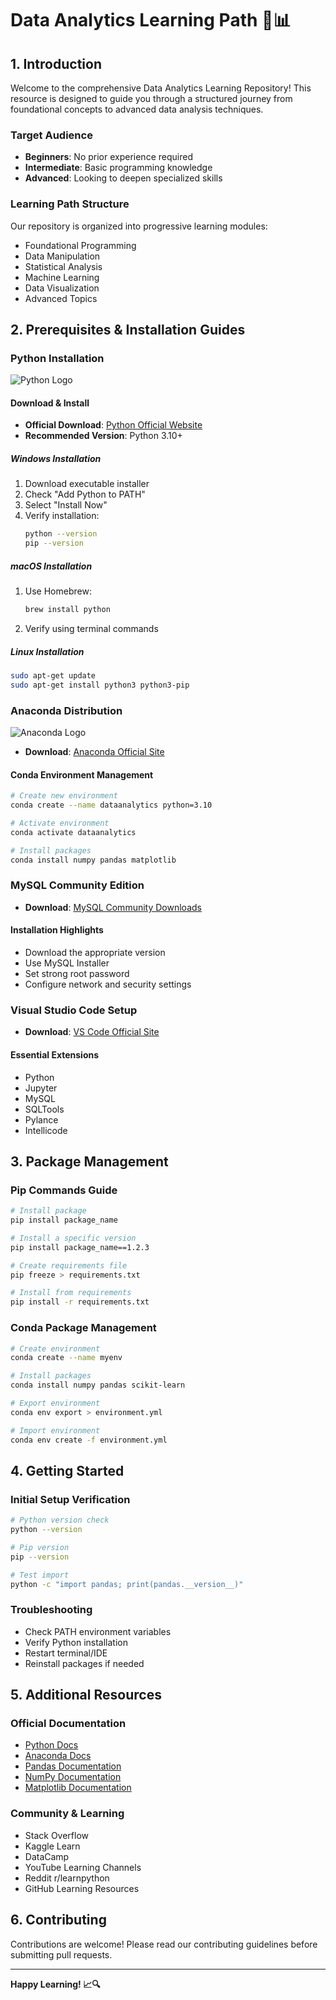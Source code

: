 # Data Analytics Learning Path 🚀📊

## 1. Introduction

Welcome to the comprehensive Data Analytics Learning Repository! This resource is designed to guide you through a structured journey from foundational concepts to advanced data analysis techniques.

### Target Audience
- **Beginners**: No prior experience required
- **Intermediate**: Basic programming knowledge
- **Advanced**: Looking to deepen specialized skills

### Learning Path Structure
Our repository is organized into progressive learning modules:
- Foundational Programming
- Data Manipulation
- Statistical Analysis
- Machine Learning
- Data Visualization
- Advanced Topics

## 2. Prerequisites & Installation Guides

### Python Installation
![Python Logo](https://www.python.org/static/community_logos/python-logo.png)

#### Download & Install
- **Official Download**: [Python Official Website](https://www.python.org/downloads/)
- **Recommended Version**: Python 3.10+ 

##### Windows Installation
1. Download executable installer
2. Check "Add Python to PATH"
3. Select "Install Now"
4. Verify installation:
   ```bash
   python --version
   pip --version
   ```

##### macOS Installation
1. Use Homebrew:
   ```bash
   brew install python
   ```
2. Verify using terminal commands
   
##### Linux Installation
```bash
sudo apt-get update
sudo apt-get install python3 python3-pip
```

### Anaconda Distribution
![Anaconda Logo](https://github.com/user-attachments/assets/26b3e2b8-3eb1-4faf-b053-fc6ebb7db53a)

- **Download**: [Anaconda Official Site](https://www.anaconda.com/products/distribution)

#### Conda Environment Management
```bash
# Create new environment
conda create --name dataanalytics python=3.10

# Activate environment
conda activate dataanalytics

# Install packages
conda install numpy pandas matplotlib
```

### MySQL Community Edition
- **Download**: [MySQL Community Downloads](https://dev.mysql.com/downloads/mysql/)

#### Installation Highlights
- Download the appropriate version
- Use MySQL Installer
- Set strong root password
- Configure network and security settings

### Visual Studio Code Setup
- **Download**: [VS Code Official Site](https://code.visualstudio.com/)

#### Essential Extensions
- Python
- Jupyter
- MySQL
- SQLTools
- Pylance
- Intellicode

## 3. Package Management

### Pip Commands Guide
```bash
# Install package
pip install package_name

# Install a specific version
pip install package_name==1.2.3

# Create requirements file
pip freeze > requirements.txt

# Install from requirements
pip install -r requirements.txt
```

### Conda Package Management
```bash
# Create environment
conda create --name myenv

# Install packages
conda install numpy pandas scikit-learn

# Export environment
conda env export > environment.yml

# Import environment
conda env create -f environment.yml
```

## 4. Getting Started

### Initial Setup Verification
```bash
# Python version check
python --version

# Pip version
pip --version

# Test import
python -c "import pandas; print(pandas.__version__)"
```

### Troubleshooting
- Check PATH environment variables
- Verify Python installation
- Restart terminal/IDE
- Reinstall packages if needed

## 5. Additional Resources

### Official Documentation
- [Python Docs](https://docs.python.org/)
- [Anaconda Docs](https://docs.anaconda.com/)
- [Pandas Documentation](https://pandas.pydata.org/docs/)
- [NumPy Documentation](https://numpy.org/doc/)
- [Matplotlib Documentation](https://matplotlib.org/stable/index.html)

### Community & Learning
- Stack Overflow
- Kaggle Learn
- DataCamp
- YouTube Learning Channels
- Reddit r/learnpython
- GitHub Learning Resources

## 6. Contributing
Contributions are welcome! Please read our contributing guidelines before submitting pull requests.

---

**Happy Learning! 📈🔍**
